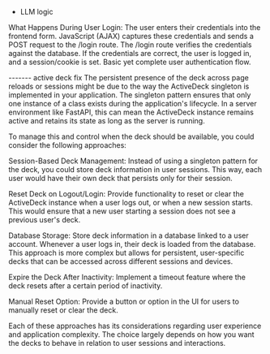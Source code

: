 - LLM logic

What Happens During User Login:
The user enters their credentials into the frontend form.
JavaScript (AJAX) captures these credentials and sends a POST request to the /login route.
The /login route verifies the credentials against the database.
If the credentials are correct, the user is logged in, and a session/cookie is set.
Basic yet complete user authentication flow.















------- active deck fix
The persistent presence of the deck across page reloads or sessions might be due to the way the ActiveDeck singleton is implemented in your application. The singleton pattern ensures that only one instance of a class exists during the application's lifecycle. In a server environment like FastAPI, this can mean the ActiveDeck instance remains active and retains its state as long as the server is running.

To manage this and control when the deck should be available, you could consider the following approaches:

Session-Based Deck Management: Instead of using a singleton pattern for the deck, you could store deck information in user sessions. This way, each user would have their own deck that persists only for their session.

Reset Deck on Logout/Login: Provide functionality to reset or clear the ActiveDeck instance when a user logs out, or when a new session starts. This would ensure that a new user starting a session does not see a previous user's deck.

Database Storage: Store deck information in a database linked to a user account. Whenever a user logs in, their deck is loaded from the database. This approach is more complex but allows for persistent, user-specific decks that can be accessed across different sessions and devices.

Expire the Deck After Inactivity: Implement a timeout feature where the deck resets after a certain period of inactivity.

Manual Reset Option: Provide a button or option in the UI for users to manually reset or clear the deck.

Each of these approaches has its considerations regarding user experience and application complexity. The choice largely depends on how you want the decks to behave in relation to user sessions and interactions.